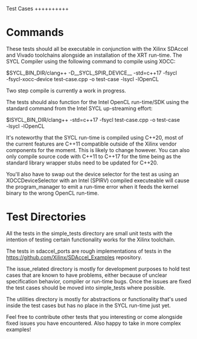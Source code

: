 Test Cases
++++++++++

Commands
========

These tests should all be executable in conjunction with the Xilinx SDAccel and
Vivado toolchains alongside an installation of the XRT run-time. The
SYCL Compiler using the following command to compile using XOCC:

$SYCL_BIN_DIR/clang++ -D__SYCL_SPIR_DEVICE__ -std=c++17 -fsycl \
 -fsycl-xocc-device test-case.cpp -o test-case -lsycl -lOpenCL

Two step compile is currently a work in progress.

The tests should also function for the Intel OpenCL run-time/SDK using the
standard command from the Intel SYCL up-streaming effort:

$ISYCL_BIN_DIR/clang++ -std=c++17 -fsycl test-case.cpp -o test-case \
  -lsycl -lOpenCL

It's noteworthy that the SYCL run-time is compiled using C++20, most of the
current features are C++11 compatible outside of the Xilinx vendor components
for the moment. This is likely to change however. You can also only compile
source code with C++11 to C++17 for the time being as the standard library
wrapper stubs need to be updated for C++20.

You'll also have to swap out the device selector for the test as using an
XOCCDeviceSelector with an Intel (SPIRV) compiled executeable will cause
the program_manager to emit a run-time error when it feeds the kernel 
binary to the wrong OpenCL run-time.

Test Directories
================

All the tests in the simple_tests directory are small unit tests with the
intention of testing certain functionality works for the Xilinx toolchain.

The tests in sdaccel_ports are rough implementations of tests in the
https://github.com/Xilinx/SDAccel_Examples repository.

The issue_related directory is mostly for development purposes to hold test
cases that are known to have problems, either because of unclear specification
behavior, compiler or run-time bugs. Once the issues are fixed the test cases
should be moved into simple_tests where possible.

The utilities directory is mostly for abstractions or functionality that's
used inside the test cases but has no place in the SYCL run-time just yet.

Feel free to contribute other tests that you interesting or come alongside fixed
issues you have encountered. Also happy to take in more complex examples!

